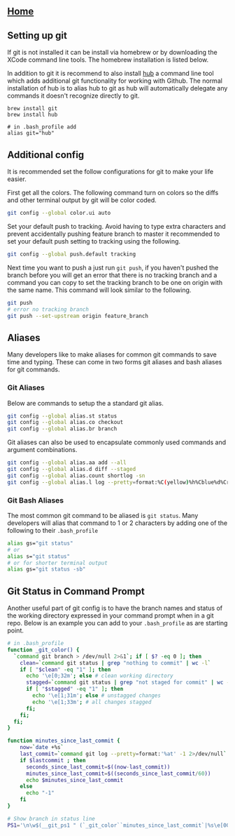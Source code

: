 ## [Home](../README.md)

## Setting up git

If git is not installed it can be install via homebrew or by downloading the XCode command line tools.  The homebrew installation is listed below.

In addition to git it is recommend to also install [hub](https://github.com/github/hub) a command line tool which adds additional git functionality for working with Github.  The normal installation of hub is to alias hub to git as hub will automatically delegate any commands it doesn't recognize directly to git.

```
brew install git
brew install hub

# in .bash_profile add
alias git="hub"
```

## Additional config

It is recommended set the follow configurations for git to make your life easier.

First get all the colors.  The following command turn on colors so the diffs and other terminal output by git will be color coded.

```bash
git config --global color.ui auto
```

Set your default push to tracking.  Avoid having to type extra characters and prevent accidentally pushing feature branch to master it recommended to set your default push setting to tracking using the following.

```bash
git config --global push.default tracking
```

Next time you want to push a just run `git push`, if you haven't pushed the branch before you will get an error that there is no tracking branch and a command you can copy to set the tracking branch to be one on origin with the same name.  This command will look similar to the following.

```bash
git push
# error no tracking branch
git push --set-upstream origin feature_branch
```

## Aliases

Many developers like to make aliases for common git commands to save time and typing.  These can come in two forms git aliases and bash aliases for git commands.

### Git Aliases

Below are commands to setup the a standard git alias.

```bash
git config --global alias.st status
git config --global alias.co checkout
git config --global alias.br branch

```

Git aliases can also be used to encapsulate commonly used commands and argument combinations.

```bash
git config --global alias.aa add --all
git config --global alias.d diff --staged
git config --global alias.count shortlog -sn
git config --global alias.l log --pretty=format:%C(yellow)%h%Cblue%d%Creset %s %C(white) %an, %ar%Creset --graph
```

### Git Bash Aliases

The most common git command to be aliased is `git status`.  Many developers will alias that command to 1 or 2 characters by adding one of the following to their `.bash_profile`

```bash
alias gs="git status"
# or
alias s="git status"
# or for shorter terminal output
alias gs="git status -sb"
```

## Git Status in Command Prompt

Another useful part of git config is to have the branch names and status of the working directory expressed in your command prompt when in a git repo. Below is an example you can add to your `.bash_profile` as are starting point.

```bash
# in .bash_profile
function _git_color() {
  `command git branch > /dev/null 2>&1`; if [ $? -eq 0 ]; then
    clean=`command git status | grep "nothing to commit" | wc -l`
    if [ "$clean" -eq "1" ]; then
      echo '\e[0;32m'; else # clean working directory
      stagged=`command git status | grep "not staged for commit" | wc -l`
      if [ "$stagged" -eq "1" ]; then
        echo '\e[1;31m'; else # unstagged changes
        echo '\e[1;33m'; # all changes stagged
      fi;
    fi;
  fi;
}

function minutes_since_last_commit {
    now=`date +%s`
    last_commit=`command git log --pretty=format:'%at' -1 2>/dev/null`
    if $lastcommit ; then
      seconds_since_last_commit=$((now-last_commit))
      minutes_since_last_commit=$((seconds_since_last_commit/60))
      echo $minutes_since_last_commit
    else
      echo "-1"
    fi
}

# Show branch in status line
PS1='\n\w$(__git_ps1 " (`_git_color``minutes_since_last_commit`|%s\e[00m)")\n\$ '
```
